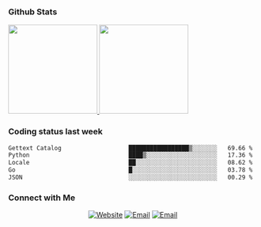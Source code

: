 
### Github Stats

<a href="https://github.com/lileixuan">
  <img height="180em" src="https://github-readme-stats.vercel.app/api?username=lileixuan&theme=buefy&show_icons=true" />
  <img height="180em" src="https://github-readme-stats.vercel.app/api/top-langs/?username=lileixuan&theme=buefy&layout=compact" />
</a>

### Coding status last week 

<!--START_SECTION:waka-->

```txt
Gettext Catalog                   █████████████████▒░░░░░░░   69.66 %
Python                            ████▒░░░░░░░░░░░░░░░░░░░░   17.36 %
Locale                            ██░░░░░░░░░░░░░░░░░░░░░░░   08.62 %
Go                                █░░░░░░░░░░░░░░░░░░░░░░░░   03.78 %
JSON                              ░░░░░░░░░░░░░░░░░░░░░░░░░   00.29 %
```

<!--END_SECTION:waka-->

### Connect with Me 

<p align="center">
<a href="https://www.koomu.cn/"><img alt="Website" src="https://img.shields.io/badge/Website-www.koomu.cn-blue?style=flat-square&logo=google-chrome"></a>
<a href="mailto:lileixuan@gmail.com"><img alt="Email" src="https://img.shields.io/badge/Email-lileixuan@gmail.com-blue?style=flat-square&logo=gmail"></a>
<a href="https://www.koomu.cn/rss/"><img alt="Email" src="https://img.shields.io/badge/RSS-www.koomu.cn%2Frss%2F-blue?style=flat-square&logo=rss"></a>


</p>
